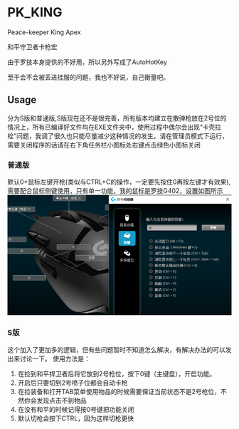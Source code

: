 # PK_KING
Peace-keeper King Apex

和平守卫者卡枪宏

由于罗技本身提供的不好用，所以另外写成了AutoHotKey

至于会不会被丢进挂服的问题，我也不好说，自己衡量吧。

## Usage
分为S版和普通版,S版现在还不是很完善，所有版本均建立在散弹枪放在2号位的情况上，所有已编译好文件均在EXE文件夹中，使用过程中偶尔会出现“卡壳拉栓”问题，我调了很久也只能尽量减少这种情况的发生。请在管理员模式下运行，需要关闭程序的话请在右下角任务栏小图标处右键点击绿色小图标关闭

### 普通版
默认0+鼠标左键开枪(类似与CTRL+C的操作，一定要先按住0再按左键才有效果), 需要配合鼠标侧键使用，只有单一功能，我的鼠标是罗技G402，设置如图所示
![lgShow](./img/lgShow.png)

### S版
这个加入了更加多的逻辑，但有些问题暂时不知道怎么解决，有解决办法的可以发出来讨论一下。
使用方法是：
1. 在捡到和平捍卫者后将它放到2号枪位，按下0键（主键盘），开启功能。
2. 开启后只要切到2号喷子位都会自动卡枪
3. 在捡装备和打开TAB菜单使用物品的时候需要保证当前状态不是2号枪位，不然你会发现点击不到物品
4. 在没有和平的时候记得按0号键把功能关闭
5. 默认切枪会按下CTRL，因为这样切枪更快
